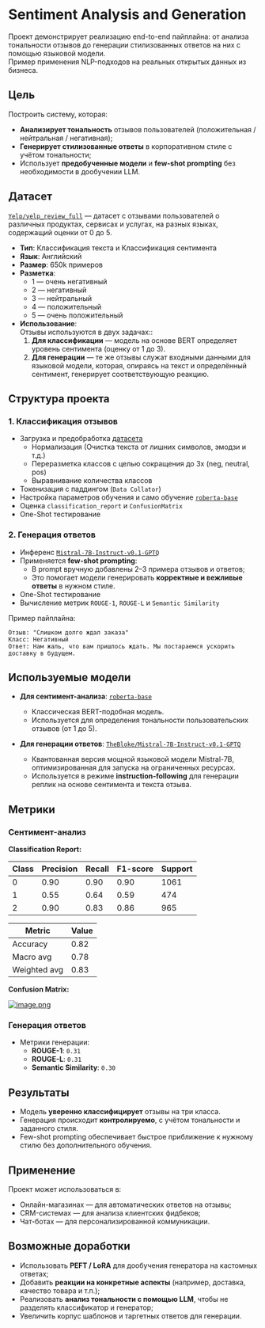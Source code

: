 # Sentiment Analysis and Generation

Проект демонстрирует реализацию end-to-end пайплайна: от анализа тональности отзывов до генерации стилизованных ответов на них с помощью языковой модели. <br>Пример применения NLP-подходов на реальных открытых данных из бизнеса.

## Цель

Построить систему, которая:
- **Анализирует тональность** отзывов пользователей (положительная / нейтральная / негативная);
- **Генерирует стилизованные ответы** в корпоративном стиле с учётом тональности;
- Использует **предобученные модели** и **few-shot prompting** без необходимости в дообучении LLM.

## Датасет

[`Yelp/yelp_review_full`](https://huggingface.co/datasets/Yelp/yelp_review_full) — датасет с отзывами пользователей о различных продуктах, сервисах и услугах, на разных языках, содержащий оценки от 0 до 5.

- **Тип**: Классификация текста и Классификация сентимента
- **Язык**: Английский
- **Размер**: 650k примеров
- **Разметка**:
  - 1 — очень негативный  
  - 2 — негативный  
  - 3 — нейтральный  
  - 4 — положительный  
  - 5 — очень положительный
- **Использование**:  
  Отзывы используются в двух задачах::  
    1. **Для классификации** — модель на основе BERT определяет уровень сентимента (оценку от 1 до 3).  
    2. **Для генерации** — те же отзывы служат входными данными для языковой модели, которая, опираясь на текст и определённый сентимент, генерирует соответствующую реакцию.

## Структура проекта

### 1. **Классификация отзывов**

- Загрузка и предобработка [датасета](#датасет)
    - Нормализация (Очистка текста от лишних символов, эмодзи и т.д.)
    - Переразметка классов с целью сокращения до 3х (neg, neutral, pos)
    - Выравнивание количества классов
- Токенизация с паддингом (`Data Collator`)
- Настройка параметров обучения и само обучение [`roberta-base`](https://huggingface.co/roberta-base)  
- Оценка `classification_report` и `ConfusionMatrix`
- One-Shot тестирование

### 2. **Генерация ответов**
- Инференс [`Mistral-7B-Instruct-v0.1-GPTQ`](https://huggingface.co/TheBloke/Mistral-7B-Instruct-v0.1-GPTQ)
- Применяется **few-shot prompting**:
  - В prompt вручную добавлены 2–3 примера отзывов и ответов;
  - Это помогает модели генерировать **корректные и вежливые ответы** в нужном стиле.
- One-Shot тестирование
- Вычисление метрик `ROUGE-1`, `ROUGE-L` и `Semantic Similarity`

Пример пайплайна:
```
Отзыв: "Слишком долго ждал заказа"
Класс: Негативный
Ответ: Нам жаль, что вам пришлось ждать. Мы постараемся ускорить доставку в будущем.
```

## Используемые модели

- **Для сентимент-анализа**: [`roberta-base`](https://huggingface.co/roberta-base)  
    - Классическая BERT-подобная модель.
    - Используется для определения тональности пользовательских отзывов (от 1 до 5).

- **Для генерации ответов**: [`TheBloke/Mistral-7B-Instruct-v0.1-GPTQ`](https://huggingface.co/TheBloke/Mistral-7B-Instruct-v0.1-GPTQ)
    - Квантованная версия мощной языковой модели Mistral-7B, оптимизированная для запуска на ограниченных ресурсах.
    - Используется в режиме **instruction-following** для генерации реплик на основе сентимента и текста отзыва.

## Метрики

### Сентимент-анализ

**Classification Report:**

| Class | Precision | Recall | F1-score | Support |
|-------|-----------|--------|----------|---------|
| 0     | 0.90      | 0.90   | 0.90     | 1061    |
| 1     | 0.55      | 0.64   | 0.59     | 474     |
| 2     | 0.90      | 0.83   | 0.86     | 965     |

| Metric       | Value |
|--------------|-------|
| Accuracy     | 0.82  |
| Macro avg    | 0.78  |
| Weighted avg | 0.83  |

**Confusion Matrix:**

[![image.png](https://i.postimg.cc/6qTHhyyG/image.png)](https://postimg.cc/RJ5QSC1M)

### Генерация ответов
- Метрики генерации:
  - **ROUGE-1**: `0.31`
  - **ROUGE-L**: `0.31`
  - **Semantic Similarity**: `0.30`

## Результаты

- Модель **уверенно классифицирует** отзывы на три класса.
- Генерация происходит **контролируемо**, с учётом тональности и заданного стиля.
- Few-shot prompting обеспечивает быстрое приближение к нужному стилю без дополнительного обучения.

## Применение

Проект может использоваться в:
- Онлайн-магазинах — для автоматических ответов на отзывы;
- CRM-системах — для анализа клиентских фидбеков;
- Чат-ботах — для персонализированной коммуникации.

## Возможные доработки

- Использовать **PEFT / LoRA** для дообучения генератора на кастомных ответах;
- Добавить **реакции на конкретные аспекты** (например, доставка, качество товара и т.п.);
- Реализовать **анализ тональности с помощью LLM**, чтобы не разделять классификатор и генератор;
- Увеличить корпус шаблонов и таргетных ответов для генерации.

